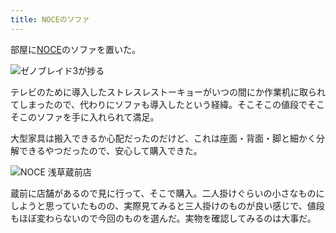 ```yaml
---
title: NOCEのソファ
---
```

部屋に[NOCE](https://www.noce.co.jp/)のソファを置いた。

![](https://lh6.googleusercontent.com/9Vtgl5ay_tCNWNUpDgTqckXmAZSg9sWtVGoYVOKq72YhrGngK8rVu2rb4V_vYQzsraVpBxoXByUSCX9fq4Rs2tsSJWPIay2V1TseMuvIl-4Bu1FD3-_pfuNx6wvUgTJGitjM8LAKmV2b3ufaLfz4iD_qRGwtgw4Igq9-EcYZ_skqKB5sITwEEnWUr2hT1A "ゼノブレイド3が捗る")

テレビのために導入したストレスレストーキョーがいつの間にか作業机に取られてしまったので、代わりにソファも導入したという経緯。そこそこの値段でそこそこのソファを手に入れられて満足。

大型家具は搬入できるか心配だったのだけど、これは座面・背面・脚と細かく分解できるやつだったので、安心して購入できた。

![](https://lh3.googleusercontent.com/iatLfU5nyAeTiJ0mCS_psOz39bFwta2sWx-usP_ChY_Wll-keR3ZVx1piBpR4XzR_xYY4MIxG377vsOHPmXWCz_W_e3Mm3zB0aZL_ty8oUpn8O3geQSSvW4RyD-2tBUPKeuv2k93773D270uoMXc2_0e0DsclwYrYktQLmguPjjerGENFr899G1yOf16iQ "NOCE 浅草蔵前店")

蔵前に店舗があるので見に行って、そこで購入。二人掛けぐらいの小さなものにしようと思っていたものの、実際見てみると三人掛けのものが良い感じで、値段もほぼ変わらないので今回のものを選んだ。実物を確認してみるのは大事だ。
